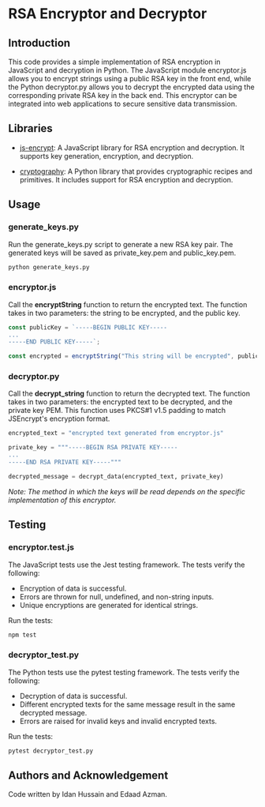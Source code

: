 # RSA Encryptor and Decryptor 
## Introduction
This code provides a simple implementation of RSA encryption in JavaScript and decryption in Python. The JavaScript module encryptor.js allows you to encrypt strings using a public RSA key in the front end, while the Python decryptor.py allows you to decrypt the encrypted data using the corresponding private RSA key in the back end. This encryptor can be integrated into web applications to secure sensitive data transmission.

## Libraries
- [js-encrypt](https://www.npmjs.com/package/jsencrypt):
A JavaScript library for RSA encryption and decryption. It supports key generation, encryption, and decryption.

- [cryptography](https://cryptography.io/en/latest/):
A Python library that provides cryptographic recipes and primitives. It includes support for RSA encryption and decryption.

## Usage
### generate_keys.py
Run the generate_keys.py script to generate a new RSA key pair. The generated keys will be saved as private_key.pem and public_key.pem.
```bash
python generate_keys.py
```

### encryptor.js
Call the **encryptString** function to return the encrypted text. The function takes in two parameters: the string to be encrypted, and the public key.
```javascript
const publicKey = `-----BEGIN PUBLIC KEY-----
...
-----END PUBLIC KEY-----`;

const encrypted = encryptString("This string will be encrypted", publicKey);
```

### decryptor.py
Call the **decrypt_string** function to return the decrypted text. The function takes in two parameters: the encrypted text to be decrypted, and the private key PEM. This function uses PKCS#1 v1.5 padding to match JSEncrypt's encryption format.
```python
encrypted_text = "encrypted text generated from encryptor.js"

private_key = """-----BEGIN RSA PRIVATE KEY-----
...
-----END RSA PRIVATE KEY-----"""

decrypted_message = decrypt_data(encrypted_text, private_key)
```

_Note: The method in which the keys will be read depends on the specific implementation of this encryptor._

## Testing 
### encryptor.test.js
The JavaScript tests use the Jest testing framework. The tests verify the following:
- Encryption of data is successful.
- Errors are thrown for null, undefined, and non-string inputs.
- Unique encryptions are generated for identical strings.
  
Run the tests:

```bash
npm test
```

### decryptor_test.py
The Python tests use the pytest testing framework. The tests verify the following:
- Decryption of data is successful.
- Different encrypted texts for the same message result in the same decrypted message.
- Errors are raised for invalid keys and invalid encrypted texts.

Run the tests:
```bash
pytest decryptor_test.py
```

## Authors and Acknowledgement
Code written by Idan Hussain and Edaad Azman.
